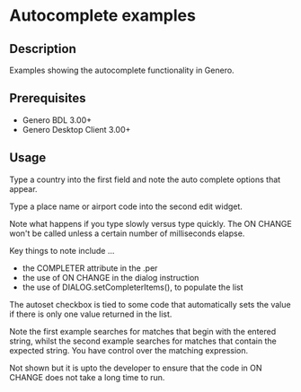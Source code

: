 # Autocomplete examples

## Description

Examples showing the autocomplete functionality in Genero.

## Prerequisites

* Genero BDL 3.00+
* Genero Desktop Client 3.00+

## Usage

Type a country into the first field and note the auto complete options that appear.  

Type a place name or airport code into the second edit widget.

Note what happens if you type slowly versus type quickly.
The ON CHANGE won't be called unless a certain number of milliseconds elapse.

Key things to note include ...
* the COMPLETER attribute in the .per
* the use of ON CHANGE in the dialog instruction
* the use of DIALOG.setCompleterItems(), to populate the list

The autoset checkbox is tied to some code that automatically sets the value if
there is only one value returned in the list.

Note the first example searches for matches that begin with the entered string,
whilst the second example searches for matches that contain the expected string.
You have control over the matching expression.

Not shown but it is upto the developer to ensure that the code in ON CHANGE
does not take a long time to run.
